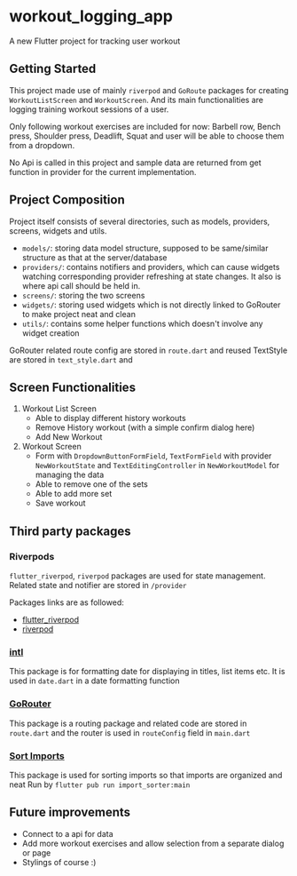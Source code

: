 # workout_logging_app

A new Flutter project for tracking user workout

## Getting Started

This project made use of mainly `riverpod` and `GoRoute` packages for creating `WorkoutListScreen` and `WorkoutScreen`. And its main functionalities are logging training workout sessions of a user.

Only following workout exercises are included for now: Barbell row, Bench press, Shoulder press, Deadlift, Squat and user will be able to choose them from a dropdown. 

No Api is called in this project and sample data are returned from get function in provider for the current implementation.

## Project Composition
Project itself consists of several directories, such as models, providers, screens, widgets and utils.

- `models/`: storing data model structure, supposed to be same/similar structure as that at the server/database
- `providers/`: contains notifiers and providers, which can cause widgets watching corresponding provider refreshing at state changes. It also is where api call should be held in.
- `screens/`: storing the two screens 
- `widgets/`: storing used widgets which is not directly linked to GoRouter to make project neat and clean
- `utils/`: contains some helper functions which doesn't involve any widget creation

GoRouter related route config are stored in `route.dart` and reused TextStyle are stored in `text_style.dart` and 

## Screen Functionalities
1. Workout List Screen
    - Able to display different history workouts
    - Remove History workout (with a simple confirm dialog here)
    - Add New Workout
2. Workout Screen
    - Form with `DropdownButtonFormField`, `TextFormField` with provider `NewWorkoutState` and `TextEditingController` in `NewWorkoutModel` for managing the data
    - Able to remove one of the sets 
    - Able to add more set
    - Save workout

## Third party packages

### Riverpods
`flutter_riverpod`, `riverpod` packages are used for state management. Related state and notifier are stored in `/provider`

Packages links are as followed:
- [flutter_riverpod](https://pub.dev/packages/flutter_riverpod)
- [riverpod](https://github.com/rrousselGit/riverpod)

### [intl](https://pub.dev/packages/intl)
This package is for formatting date for displaying in titles, list items etc. It is used in `date.dart` in a date formatting function

### [GoRouter](https://pub.dev/packages/go_router)
This package is a routing package and related code are stored in `route.dart` and the router is used in `routeConfig` field in `main.dart`

### [Sort Imports](https://pub.dartlang.org/packages/import_sorter)
This package is used for sorting imports so that imports are organized and neat
Run by `flutter pub run import_sorter:main`


## Future improvements
- Connect to a api for data
- Add more workout exercises and allow selection from a separate dialog or page
- Stylings of course :)

